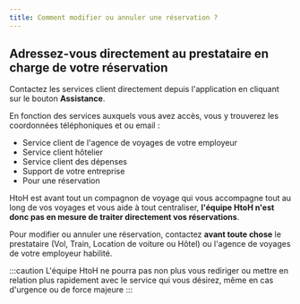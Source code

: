 ```yaml
---
title: Comment modifier ou annuler une réservation ?
---
```


## Adressez-vous directement au prestataire en charge de votre réservation

Contactez les services client directement depuis l'application en cliquant sur le bouton **Assistance**.

En fonction des services auxquels vous avez accès, vous y trouverez les coordonnées téléphoniques et ou email :

* Service client de l'agence de voyages de votre employeur
* Service client hôtelier
* Service client des dépenses
* Support de votre entreprise
* Pour une réservation

HtoH est avant tout un compagnon de voyage qui vous accompagne tout au long de vos voyages et vous aide à tout centraliser, **l'équipe HtoH n'est donc pas en mesure de traiter directement vos réservations**.

Pour modifier ou annuler une réservation, contactez **avant toute chose** le prestataire (Vol, Train, Location de voiture ou Hôtel) ou l'agence de voyages de votre employeur habilité.

:::caution
L'équipe HtoH ne pourra pas non plus vous rediriger ou mettre en relation plus rapidement avec le service qui vous désirez, même en cas d'urgence ou de force majeure
:::